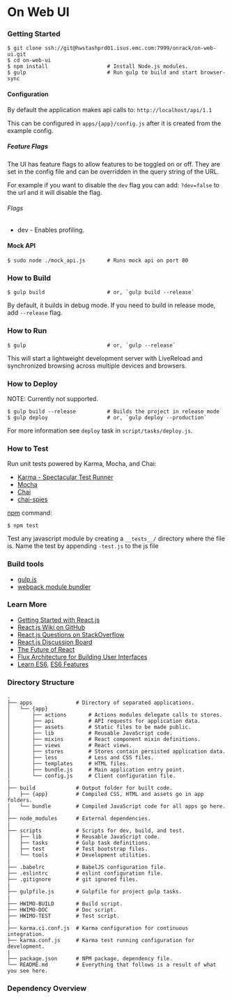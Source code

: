 # On Web UI

### Getting Started

```shell
$ git clone ssh://git@hwstashprd01.isus.emc.com:7999/onrack/on-web-ui.git
$ cd on-web-ui
$ npm install                   # Install Node.js modules.
$ gulp                          # Run gulp to build and start browser-sync
```

#### Configuration

By default the application makes api calls to: `http://localhost/api/1.1`

This can be configured in `apps/{app}/config.js` after it is created from the example config.

##### Feature Flags

The UI has feature flags to allow features to be toggled on or off. They are set in the config file and can be overridden in the query string of the URL.

For example if you want to disable the `dev` flag you can add: `?dev=false` to the url and it will disable the flag.

###### Flags

  * dev - Enables profiling.

#### Mock API

```shell
$ sudo node ./mock_api.js       # Runs mock api on port 80
```

### How to Build

```shell
$ gulp build                    # or, `gulp build --release`
```

By default, it builds in debug mode. If you need to build in release mode, add
`--release` flag.

### How to Run

```shell
$ gulp                          # or, `gulp --release`
```

This will start a lightweight development server with LiveReload and
synchronized browsing across multiple devices and browsers.

### How to Deploy

NOTE: Currently not supported.

```shell
$ gulp build --release          # Builds the project in release mode
$ gulp deploy                   # or, `gulp deploy --production`
```

For more information see `deploy` task in `script/tasks/deploy.js`.

### How to Test

Run unit tests powered by Karma, Mocha, and Chai:
  * [Karma - Spectacular Test Runner](http://karma-runner.github.io/)
  * [Mocha](http://mochajs.org/)
  * [Chai](http://chaijs.com/)
  * [chai-spies](https://github.com/chaijs/chai-spies)


[npm](https://www.npmjs.org/doc/misc/npm-scripts.html) command:

```shell
$ npm test
```

Test any javascript module by creating a `__tests__/` directory where
the file is. Name the test by appending `-test.js` to the js file

### Build tools
 * [gulp.js](http://gulpjs.com/)
 * [webpack module bundler](http://webpack.github.io/)

### Learn More
 * [Getting Started with React.js](http://facebook.github.io/react/)
 * [React.js Wiki on GitHub](https://github.com/facebook/react/wiki)
 * [React.js Questions on StackOverflow](http://stackoverflow.com/questions/tagged/reactjs)
 * [React.js Discussion Board](https://groups.google.com/forum/#!forum/reactjs)
 * [The Future of React](https://github.com/reactjs/react-future)
 * [Flux Architecture for Building User Interfaces](http://facebook.github.io/flux/)
 * [Learn ES6](https://babeljs.io/docs/learn-es6/), [ES6 Features](https://github.com/lukehoban/es6features#readme)

### Directory Structure

```
.
├── apps              # Directory of separated applications.
│   └── {app}
│       ├── actions       # Actions modules delegate calls to stores.
│       ├── api           # API requests for application data.
│       ├── assets        # Static files to be made public.
│       ├── lib           # Reusable JavaScript code.
│       ├── mixins        # React component mixin definitions.
│       ├── views         # React views.
│       ├── stores        # Stores contain persisted application data.
│       ├── less          # Less and CSS files.
│       ├── templates     # HTML files.
│       ├── bundle.js     # Main application entry point.
│       └── config.js     # Client configuration file.
|
├── build             # Output folder for built code.
│   ├── {app}         # Compiled CSS, HTML and assets go in app folders.
│   └── bundle        # Compiled JavaScript code for all apps go here.
|
├── node_modules      # External dependencies.
|
├── scripts           # Scripts for dev, build, and test.
│   ├── lib           # Reusable JavaScript code.
│   ├── tasks         # Gulp task definitions.
│   ├── test          # Test bootstrap files.
│   └── tools         # Development utilities.
|
├── .babelrc          # BabelJS configuration file.
├── .eslintrc         # eslint configuration file.
├── .gitignore        # git ignored files.
|
├── gulpfile.js       # Gulpfile for project gulp tasks.
|
├── HWIMO-BUILD       # Build script.
├── HWIMO-DOC         # Doc script.
├── HWIMO-TEST        # Test script.
|
├── karma.ci.conf.js  # Karma configuration for continuous integration.
├── karma.conf.js     # Karma test running configuration for development.
|
├── package.json      # NPM package, dependency file.
└── README.md         # Everything that follows is a result of what you see here.
```

### Dependency Overview
